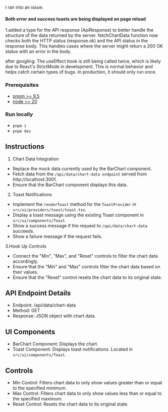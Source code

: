 I ran into an issue:
#### Both error and success toasts are being displayed on page reload
1.added a type for the API response (ApiResponse) to better handle the structure of the data returned by the server. 
fetchChartData function now checks both the HTTP status (response.ok) and the API status in the response body. This handles cases where the server might return a 200 OK status with an error in the body.

after googling:
The useEffect hook is still being called twice, which is likely due to React's StrictMode in development. This is normal behavior and helps catch certain types of bugs. In production, it should only run once.

### Prerequisites
- [pnpm >= 9.5](https://pnpm.io/installation)
- [node >= 20](https://nodejs.org/en/learn/getting-started/how-to-install-nodejs)

### Run locally
- `pnpm i`
- `pnpm dev`

## Instructions
1. Chart Data Integration
  - Replace the mock data currently used by the BarChart component.
  - Fetch data from the `/api/data/chart-data endpoint` served from http://localhost:3001.
  - Ensure that the BarChart component displays this data.

2. Toast Notifications 
  - Implement the `renderToast` method for the `ToastProvider` in `src/ui/providers/toast/toast.tsx`.
  - Display a toast message using the existing Toast component in `src/ui/components/Toast`. 
  - Show a success message if the request to `/api/data/chart-data` succeeds. 
  - Show a failure message if the request fails.

3.Hook Up Controls 
  - Connect the "Min", "Max", and "Reset" controls to filter the chart data accordingly. 
  - Ensure that the "Min" and "Max" controls filter the chart data based on their values. 
  - Ensure that the "Reset" control resets the chart data to its original state.

## API Endpoint Details

- Endpoint: /api/data/chart-data
- Method: GET
- Response: JSON object with chart data.

## UI Components

- BarChart Component: Displays the chart.
- Toast Component: Displays toast notifications. Located in `src/ui/components/Toast`.

## Controls

- Min Control: Filters chart data to only show values greater than or equal to the specified minimum.
- Max Control: Filters chart data to only show values less than or equal to the specified maximum.
- Reset Control: Resets the chart data to its original state.

